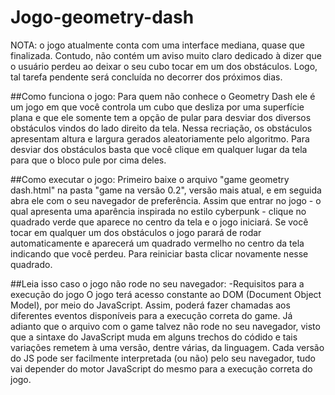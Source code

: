 # Jogo-geometry-dash

NOTA: o jogo atualmente conta com uma interface mediana, quase que finalizada. Contudo, não contém um aviso muito claro dedicado 
à dizer que o usuário perdeu ao deixar o seu cubo tocar em um dos obstáculos. Logo, tal tarefa pendente será concluída no decorrer 
dos próximos dias. 

##Como funciona o jogo:
Para quem não conhece o Geometry Dash ele é um jogo em que você controla um cubo que desliza por uma superfície plana e que ele 
somente tem a opção de pular para desviar dos diversos obstáculos vindos do lado direito da tela. Nessa recriação,
os obstáculos apresentam altura e largura gerados aleatoriamente pelo algoritmo. Para desviar dos obstáculos basta 
que você clique em qualquer lugar da tela para que o bloco pule por cima deles.  

##Como executar o jogo: 
Primeiro baixe o arquivo "game geometry dash.html" na pasta "game na versão 0.2", versão mais atual, e em seguida abra ele com 
o seu navegador de preferência. Assim que entrar no jogo - o qual apresenta uma aparência inspirada no estilo cyberpunk - clique 
no quadrado verde que aparece no centro da tela e o jogo iniciará. Se você tocar em qualquer um dos obstáculos o jogo parará de rodar
automaticamente e aparecerá um quadrado vermelho no centro da tela indicando que você perdeu. Para reiniciar basta clicar novamente 
nesse quadrado.


##Leia isso caso o jogo não rode no seu navegador: 
-Requisitos para a execução do jogo
O jogo terá acesso constante ao DOM (Document Object Model), por meio do JavaScript.
Assim, poderá fazer chamadas aos diferentes eventos disponíveis para a execução correta do game.
Já adianto que o arquivo com o game talvez não rode no seu navegador, visto que a sintaxe do 
JavaScript muda em alguns trechos do códido e tais variações remetem à uma versão, dentre várias, da linguagem.
Cada versão do JS pode ser facilmente interpretada (ou não) pelo seu navegador, tudo vai depender 
do motor JavaScript do mesmo para a execução correta do jogo.
